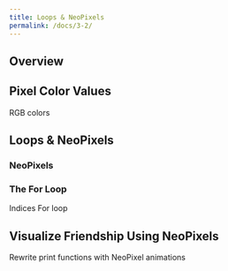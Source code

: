 ```yaml
---
title: Loops & NeoPixels
permalink: /docs/3-2/
---
```

## Overview


## Pixel Color Values
RGB colors

## Loops & NeoPixels


### NeoPixels


### The For Loop
Indices
For loop

## Visualize Friendship Using NeoPixels
Rewrite print functions with NeoPixel animations
